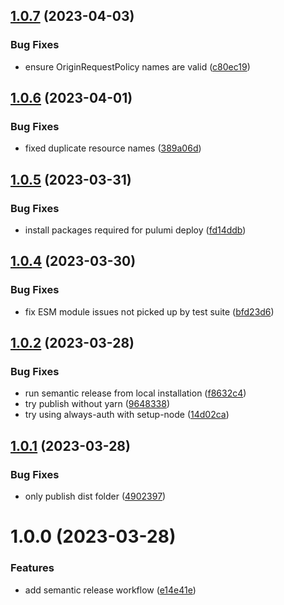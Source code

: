 ## [1.0.7](https://github.com/Data-Only-Greater/sveltekit-adapter-aws-pulumi/compare/v1.0.6...v1.0.7) (2023-04-03)


### Bug Fixes

* ensure OriginRequestPolicy names are valid ([c80ec19](https://github.com/Data-Only-Greater/sveltekit-adapter-aws-pulumi/commit/c80ec19c68519e7c92805c3a225f9e7bcd8b8f5c))

## [1.0.6](https://github.com/Data-Only-Greater/sveltekit-adapter-aws-pulumi/compare/v1.0.5...v1.0.6) (2023-04-01)


### Bug Fixes

* fixed duplicate resource names ([389a06d](https://github.com/Data-Only-Greater/sveltekit-adapter-aws-pulumi/commit/389a06d3cf373523159928ceba52f4a2e44b0ee8))

## [1.0.5](https://github.com/Data-Only-Greater/sveltekit-adapter-aws-pulumi/compare/v1.0.4...v1.0.5) (2023-03-31)


### Bug Fixes

* install packages required for pulumi deploy ([fd14ddb](https://github.com/Data-Only-Greater/sveltekit-adapter-aws-pulumi/commit/fd14ddbcde5dc1dfd63be1cbd5425c7a65198b6d))

## [1.0.4](https://github.com/Data-Only-Greater/sveltekit-adapter-aws-pulumi/compare/v1.0.3...v1.0.4) (2023-03-30)


### Bug Fixes

* fix ESM module issues not picked up by test suite ([bfd23d6](https://github.com/Data-Only-Greater/sveltekit-adapter-aws-pulumi/commit/bfd23d6993551d5932009518c157c8fb3b2fbc86))

## [1.0.2](https://github.com/Data-Only-Greater/sveltekit-adapter-aws-pulumi/compare/v1.0.1...v1.0.2) (2023-03-28)


### Bug Fixes

* run semantic release from local installation ([f8632c4](https://github.com/Data-Only-Greater/sveltekit-adapter-aws-pulumi/commit/f8632c449f2f3bed5564514658fa6763b022fa36))
* try publish without yarn ([9648338](https://github.com/Data-Only-Greater/sveltekit-adapter-aws-pulumi/commit/9648338c8f65a3e4281cf1bfd020f06460f7710a))
* try using always-auth with setup-node ([14d02ca](https://github.com/Data-Only-Greater/sveltekit-adapter-aws-pulumi/commit/14d02cadd144f376c9b176f62d45f5395a35b0c5))

## [1.0.1](https://github.com/Data-Only-Greater/sveltekit-adapter-aws-pulumi/compare/v1.0.0...v1.0.1) (2023-03-28)


### Bug Fixes

* only publish dist folder ([4902397](https://github.com/Data-Only-Greater/sveltekit-adapter-aws-pulumi/commit/4902397340878702748abe4b13979d4baf5e3e45))

# 1.0.0 (2023-03-28)


### Features

* add semantic release workflow ([e14e41e](https://github.com/Data-Only-Greater/sveltekit-adapter-aws-pulumi/commit/e14e41ef67246bc386b5cf7a20a1e2e950456595))
